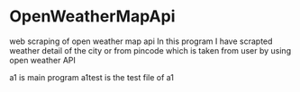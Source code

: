# OpenWeatherMapApi
web scraping of open weather map api
In this program I have scrapted weather detail of the city or from pincode which is taken from user by using open weather API


a1 is main program
a1test is the test file of a1
